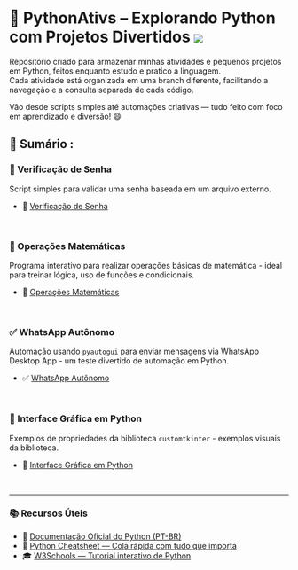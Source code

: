 # 🐍 PythonAtivs – Explorando Python com Projetos Divertidos  <img src="https://skillicons.dev/icons?i=python" align="center" /> 

Repositório criado para armazenar minhas atividades e pequenos projetos em Python, feitos enquanto estudo e pratico a linguagem.  
Cada atividade está organizada em uma branch diferente, facilitando a navegação e a consulta separada de cada código.

Vão desde scripts simples até automações criativas — tudo feito com foco em aprendizado e diversão! 😄

<!-- SESSÃO DO ÍNDICE DE BRANCHS ⬇️ -->
## 📇 Sumário :

### 🔑 Verificação de Senha  
Script simples para validar uma senha baseada em um arquivo externo.
- 🔑 [Verificação de Senha](https://github.com/RgoSL/PythonAtivs/VerifiSenha) <!-- ⬅️ LINK PARA AS RESPECTIVAS BRANCHS -->
<br>

  ### 🧮 Operações Matemáticas  
Programa interativo para realizar operações básicas de matemática - ideal para treinar lógica, uso de funções e condicionais.
- 🧮 [Operações Matemáticas](https://github.com/RgoSL/PythonAtivs/tree/OperMath) <!-- ⬅️ LINK PARA AS RESPECTIVAS BRANCHS -->
<br>

  ### ✅ WhatsApp Autônomo  
Automação usando `pyautogui` para enviar mensagens via WhatsApp Desktop App - um teste divertido de automação em Python.
- ✅ [WhatsApp Autônomo](https://github.com/RgoSL/PythonAtivs/tree/AutoZap) <!-- ⬅️ LINK PARA AS RESPECTIVAS BRANCHS -->
<br>

  ### 🤩 Interface Gráfica em Python
Exemplos de propriedades da biblioteca `customtkinter` - exemplos visuais da biblioteca. 
- 🤩 [Interface Gráfica em Python](https://github.com/RgoSL/PythonAtivs/tree/PythonGUI) <!-- ⬅️ LINK PARA AS RESPECTIVAS BRANCHS -->
<br>

<!-- SESSÃO DE REFERÊNCIAS ⬇️ -->
---

### 📚 Recursos Úteis

- 📘 [Documentação Oficial do Python (PT-BR)](https://docs.python.org/pt-br/3/)  
- 🧾 [Python Cheatsheet — Cola rápida com tudo que importa](https://www.pythoncheatsheet.org/)  
- 🎓 [W3Schools — Tutorial interativo de Python](https://www.w3schools.com/python/)



